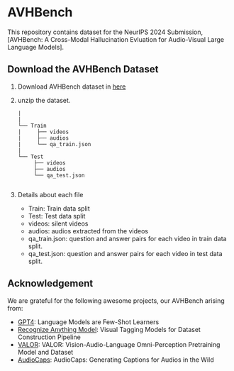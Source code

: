 # AVHBench
This repository contains dataset for the NeurIPS 2024 Submission, \
[AVHBench: A Cross-Modal Hallucination Evluation for Audio-Visual Large Language Models].


## Download the AVHBench Dataset
1. Download AVHBench dataset in [here](https://drive.google.com/file/d/15KjSeYn3tjiHXiswLgffmxPEoMYtepv2/view?usp=sharing)
2. unzip the dataset.

    ```
    |
    |
    └── Train
    |     ├── videos
    |     ├── audios
    |     └── qa_train.json   
    |           
    └── Test
         ├── videos
         ├── audios
         └── qa_test.json  
             
    
    ``` 
3. Details about each file
   - Train: Train data split
   - Test: Test data split
   - videos: silent videos
   - audios: audios extracted from the videos
   - qa_train.json: question and answer pairs for each video in train data split.
   - qa_test.json: question and answer pairs for each video in test data split.
     


## Acknowledgement
We are grateful for the following awesome projects, our AVHBench arising from:
- [GPT4](https://arxiv.org/abs/2303.08774): Language Models are Few-Shot Learners
- [Recognize Anything Model](https://github.com/xinyu1205/recognize-anything): Visual Tagging Models for Dataset Construction Pipeline
- [VALOR](https://github.com/TXH-mercury/VALOR): VALOR: Vision-Audio-Language Omni-Perception Pretraining Model and Dataset
- [AudioCaps](https://audiocaps.github.io/): AudioCaps: Generating Captions for Audios in the Wild

